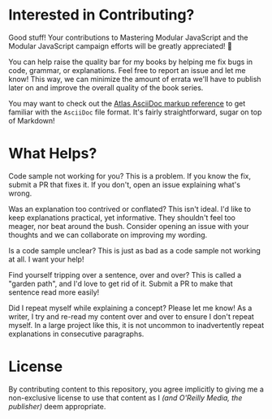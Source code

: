 # Interested in Contributing?

Good stuff! Your contributions to Mastering Modular JavaScript and the Modular JavaScript campaign efforts will be greatly appreciated! 👏

You can help raise the quality bar for my books by helping me fix bugs in code, grammar, or explanations. Feel free to report an issue and let me know! This way, we can minimize the amount of errata we'll have to publish later on and improve the overall quality of the book series.

You may want to check out the [Atlas AsciiDoc markup reference][ref] to get familiar with the `AsciiDoc` file format. It's fairly straightforward, sugar on top of Markdown!

# What Helps?

Code sample not working for you? This is a problem. If you know the fix, submit a PR that fixes it. If you don't, open an issue explaining what's wrong.

Was an explanation too contrived or conflated? This isn't ideal. I'd like to keep explanations practical, yet informative. They shouldn't feel too meager, nor beat around the bush. Consider opening an issue with your thoughts and we can collaborate on improving my wording.

Is a code sample unclear? This is just as bad as a code sample not working at all. I want your help!

Find yourself tripping over a sentence, over and over? This is called a "garden path", and I'd love to get rid of it. Submit a PR to make that sentence read more easily!

Did I repeat myself while explaining a concept? Please let me know! As a writer, I try and re-read my content over and over to ensure I don't repeat myself. In a large project like this, it is not uncommon to inadvertently repeat explanations in consecutive paragraphs.

# License

By contributing content to this repository, you agree implicitly to giving me a non-exclusive license to use that content as I _(and O'Reilly Media, the publisher)_ deem appropriate.

[ref]: http://docs.atlas.oreilly.com/writing_in_asciidoc.html
